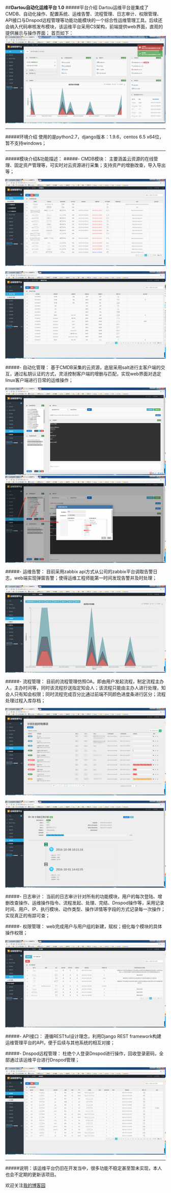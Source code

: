##**Dartou自动化运维平台 1.0**
#####平台介绍
Dartou运维平台是集成了CMDB、自动化操作、配置系统、运维告警、流程管理、日志审计、权限管理、API接口与Dnspod远程管理等功能功能模块的一个综合性运维管理工具。后续还会纳入代码审核发布模块，该运维平台采用CS架构，前端提供web界面，直观的提供展示与操作界面；
首页如下：
![aaa](/IMG/index.png)

***
#####环境介绍
使用的是python2.7，django版本：1.9.6，centos 6.5 x64位，暂不支持windows；


***
#####模块介绍&功能描述：
#####- CMDB模块：
主要涵盖云资源的在线管理、固定资产管理等，可实时对云资源进行采集；支持资产的增删改查，导入导出等；

![aaa](/IMG/cloud.png)

![aaa](/IMG/asset.png)

#####- 自动化管理：
基于CMDB采集的云资源，底层采用salt进行主客户端的交互，通过私钥认证的方式，灵活控制客户端的增删与匹配，实现web界面对选定linux客户端进行日常的运维操作；

![aaa](/IMG/op1.png)
![aaa](/IMG/op2.png)

#####- 运维告警：
目前采用zabbix api方式从公司的zabbix平台调取告警日志，web端实现弹窗告警；使得运维工程师能第一时间发现告警并及时处理；

![aaa](/IMG/alarm.png)

#####- 流程管理：
目前的流程管理仿照OA，即由用户发起流程，制定流程主办人，主办时间等，同时该流程抄送指定知会人；该流程只能由主办人进行处理，知会人只有知会权限；同时流程完成百分比通过前端不同颜色进度条进行区分；流程处理过程入库存档；

![aaa](/IMG/em1.png)

![aaa](/IMG/em2.png)

#####- 日志审计：
当前的日志审计针对所有的功能模块，用户的每次登陆、增删改查操作、运维操作指令、流程发起、处理、完结、Dnspod操作等，采用记录时间、用户、IP、执行模块、动作类型、操作详情等字段的方式记录每一次操作；实现真正的有踪可查；

#####- 权限管理：
web完成用户与用户组的新建，赋权；细化每个模块的具体操作权限；

![aaa](/IMG/auth.png)

#####- API接口：
遵循RESTful设计理念，利用Django REST framework构建运维管理平台的API，便于后续与其他系统的相互对接；

#####- Dnspod远程管理：
杜绝个人登录Dnspod进行操作，回收登录密码，全部通过该运维平台进行Dnspod管理；

![aaa](/IMG/DNS.png)

***
#####说明：该运维平台仍旧在开发当中，很多功能不稳定甚至暂未实现，本人也会不定期的更新该项目。

欢迎关注[我的博客园](http://www.cnblogs.com/mzpy1119/)
